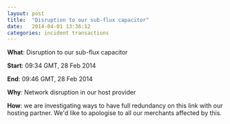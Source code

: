 ```yaml
---
layout: post
title:  "Disruption to our sub-flux capacitor"
date:   2014-04-01 13:36:12
categories: incident transactions
---
```


__What__: Disruption to our sub-flux capacitor

__Start__: 09:34 GMT, 28 Feb 2014

__End__: 09:46 GMT, 28 Feb 2014

__Why__: Network disruption in our host provider

__How__: we are investigating ways to have full redundancy on this link with our hosting partner. We'd like to apologise to all our merchants affected by this.
